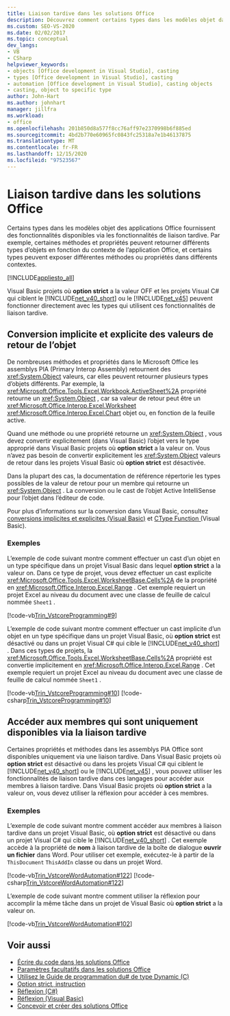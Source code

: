 ```yaml
---
title: Liaison tardive dans les solutions Office
description: Découvrez comment certains types dans les modèles objet dans Microsoft Office applications fournissent des fonctionnalités qui sont disponibles via des fonctionnalités de liaison tardive.
ms.custom: SEO-VS-2020
ms.date: 02/02/2017
ms.topic: conceptual
dev_langs:
- VB
- CSharp
helpviewer_keywords:
- objects [Office development in Visual Studio], casting
- types [Office development in Visual Studio], casting
- automation [Office development in Visual Studio], casting objects
- casting, object to specific type
author: John-Hart
ms.author: johnhart
manager: jillfra
ms.workload:
- office
ms.openlocfilehash: 201b850d8a577f8cc76aff97e2370998b6f885ed
ms.sourcegitcommit: 4bd2b770e60965fc0843fc25318a7e1b46137875
ms.translationtype: MT
ms.contentlocale: fr-FR
ms.lasthandoff: 12/15/2020
ms.locfileid: "97523567"
---
```

# <a name="late-binding-in-office-solutions"></a>Liaison tardive dans les solutions Office
  Certains types dans les modèles objet des applications Office fournissent des fonctionnalités disponibles via les fonctionnalités de liaison tardive. Par exemple, certaines méthodes et propriétés peuvent retourner différents types d’objets en fonction du contexte de l’application Office, et certains types peuvent exposer différentes méthodes ou propriétés dans différents contextes.

 [!INCLUDE[appliesto_all](../vsto/includes/appliesto-all-md.md)]

 Visual Basic projets où **option strict** a la valeur OFF et les projets Visual C# qui ciblent le [!INCLUDE[net_v40_short](../sharepoint/includes/net-v40-short-md.md)] ou le [!INCLUDE[net_v45](../vsto/includes/net-v45-md.md)] peuvent fonctionner directement avec les types qui utilisent ces fonctionnalités de liaison tardive.

## <a name="implicit-and-explicit-casting-of-object-return-values"></a>Conversion implicite et explicite des valeurs de retour de l’objet
 De nombreuses méthodes et propriétés dans le Microsoft Office les assemblys PIA (Primary Interop Assembly) retournent des <xref:System.Object> valeurs, car elles peuvent retourner plusieurs types d’objets différents. Par exemple, la <xref:Microsoft.Office.Tools.Excel.Workbook.ActiveSheet%2A> propriété retourne un <xref:System.Object> , car sa valeur de retour peut être un <xref:Microsoft.Office.Interop.Excel.Worksheet> <xref:Microsoft.Office.Interop.Excel.Chart> objet ou, en fonction de la feuille active.

 Quand une méthode ou une propriété retourne un <xref:System.Object> , vous devez convertir explicitement (dans Visual Basic) l’objet vers le type approprié dans Visual Basic projets où **option strict** a la valeur on. Vous n’avez pas besoin de convertir explicitement les <xref:System.Object> valeurs de retour dans les projets Visual Basic où **option strict** est désactivée.

 Dans la plupart des cas, la documentation de référence répertorie les types possibles de la valeur de retour pour un membre qui retourne un <xref:System.Object> . La conversion ou le cast de l’objet Active IntelliSense pour l’objet dans l’éditeur de code.

 Pour plus d’informations sur la conversion dans Visual Basic, consultez [conversions implicites et explicites &#40;Visual Basic&#41;](/dotnet/visual-basic/programming-guide/language-features/data-types/implicit-and-explicit-conversions) et [CType Function &#40;](/dotnet/visual-basic/language-reference/functions/ctype-function)Visual Basic&#41;.

### <a name="examples"></a>Exemples
 L’exemple de code suivant montre comment effectuer un cast d’un objet en un type spécifique dans un projet Visual Basic dans lequel **option strict** a la valeur on. Dans ce type de projet, vous devez effectuer un cast explicite <xref:Microsoft.Office.Tools.Excel.WorksheetBase.Cells%2A> de la propriété en <xref:Microsoft.Office.Interop.Excel.Range> . Cet exemple requiert un projet Excel au niveau du document avec une classe de feuille de calcul nommée `Sheet1` .

 [!code-vb[Trin_VstcoreProgramming#9](../vsto/codesnippet/VisualBasic/Trin_VstcoreProgrammingExcelVB/Sheet1.vb#9)]

 L’exemple de code suivant montre comment effectuer un cast implicite d’un objet en un type spécifique dans un projet Visual Basic, où **option strict** est désactivé ou dans un projet Visual C# qui cible le [!INCLUDE[net_v40_short](../sharepoint/includes/net-v40-short-md.md)] . Dans ces types de projets, la <xref:Microsoft.Office.Tools.Excel.WorksheetBase.Cells%2A> propriété est convertie implicitement en <xref:Microsoft.Office.Interop.Excel.Range> . Cet exemple requiert un projet Excel au niveau du document avec une classe de feuille de calcul nommée `Sheet1` .

 [!code-vb[Trin_VstcoreProgramming#10](../vsto/codesnippet/VisualBasic/Trin_VstcoreProgrammingExcelVB/Sheet1.vb#10)]
 [!code-csharp[Trin_VstcoreProgramming#10](../vsto/codesnippet/CSharp/Trin_VstcoreProgrammingExcelCS/Sheet1.cs#10)]

## <a name="access-members-that-are-available-only-through-late-binding"></a>Accéder aux membres qui sont uniquement disponibles via la liaison tardive
 Certaines propriétés et méthodes dans les assemblys PIA Office sont disponibles uniquement via une liaison tardive. Dans Visual Basic projets où **option strict** est désactivé ou dans les projets Visual C# qui ciblent le [!INCLUDE[net_v40_short](../sharepoint/includes/net-v40-short-md.md)] ou le [!INCLUDE[net_v45](../vsto/includes/net-v45-md.md)] , vous pouvez utiliser les fonctionnalités de liaison tardive dans ces langages pour accéder aux membres à liaison tardive. Dans Visual Basic projets où **option strict** a la valeur on, vous devez utiliser la réflexion pour accéder à ces membres.

### <a name="examples"></a>Exemples
 L’exemple de code suivant montre comment accéder aux membres à liaison tardive dans un projet Visual Basic, où **option strict** est désactivé ou dans un projet Visual C# qui cible le [!INCLUDE[net_v40_short](../sharepoint/includes/net-v40-short-md.md)] . Cet exemple accède à la propriété de **nom** à liaison tardive de la boîte de dialogue **ouvrir un fichier** dans Word. Pour utiliser cet exemple, exécutez-le à partir de la `ThisDocument` `ThisAddIn` classe ou dans un projet Word.

 [!code-vb[Trin_VstcoreWordAutomation#122](../vsto/codesnippet/VisualBasic/Trin_VstcoreWordAutomationVB/ThisDocument.vb#122)]
 [!code-csharp[Trin_VstcoreWordAutomation#122](../vsto/codesnippet/CSharp/Trin_VstcoreWordAutomationCS/ThisDocument.cs#122)]

 L’exemple de code suivant montre comment utiliser la réflexion pour accomplir la même tâche dans un projet de Visual Basic où **option strict** a la valeur on.

 [!code-vb[Trin_VstcoreWordAutomation#102](../vsto/codesnippet/VisualBasic/Trin_VstcoreWordAutomationVB/ThisDocument.vb#102)]

## <a name="see-also"></a>Voir aussi
- [Écrire du code dans les solutions Office](../vsto/writing-code-in-office-solutions.md)
- [Paramètres facultatifs dans les solutions Office](../vsto/optional-parameters-in-office-solutions.md)
- [Utilisez le Guide de programmation du&#35; de type Dynamic &#40;C&#41;](/dotnet/csharp/programming-guide/types/using-type-dynamic)
- [Option strict, instruction](/dotnet/visual-basic/language-reference/statements/option-strict-statement)
- [Réflexion (C#)](/dotnet/csharp/programming-guide/concepts/reflection)
- [Réflexion (Visual Basic)](/dotnet/visual-basic/programming-guide/concepts/reflection)
- [Concevoir et créer des solutions Office](../vsto/designing-and-creating-office-solutions.md)
